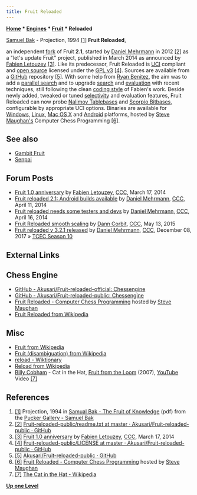 ```yaml
---
title: Fruit Reloaded
---
```

**[Home](Home "Home") * [Engines](Engines "Engines") * [Fruit](Fruit "Fruit") * Reloaded**

[](File:BakProjection1994.jpg) [Samuel Bak](Category:Samuel_Bak "Category:Samuel Bak") - Projection, 1994 <a id="cite-note-1" href="#cite-ref-1">[1]</a>
**Fruit Reloaded**,

an independent [fork](https://en.wikipedia.org/wiki/Fork_%28software_development%29) of Fruit **2.1**, started by [Daniel Mehrmann](Daniel_Mehrmann "Daniel Mehrmann") in 2012 <a id="cite-note-2" href="#cite-ref-2">[2]</a> as a "let's update Fruit" project, published in March 2014 as announced by [Fabien Letouzey](Fabien_Letouzey "Fabien Letouzey") <a id="cite-note-3" href="#cite-ref-3">[3]</a>. Like its predecessor, Fruit Reloaded is [UCI](UCI "UCI") compliant and [open source](Category:Open_Source "Category:Open Source") licensed under the [GPL v3](Free_Software_Foundation#GPL "Free Software Foundation") <a id="cite-note-4" href="#cite-ref-4">[4]</a>. Sources are available from a [GitHub](https://en.wikipedia.org/wiki/GitHub) repository <a id="cite-note-5" href="#cite-ref-5">[5]</a>. With some help from [Ryan Benitez](Ryan_Benitez "Ryan Benitez"), the aim was to add a [parallel search](Parallel_Search "Parallel Search") and to upgrade [search](Search "Search") and [evaluation](Evaluation "Evaluation") with recent techniques, still following the clean [coding style](https://en.wikipedia.org/wiki/Programming_style) of Fabien's work. Beside newly added, tweaked or tuned [selectivity](Selectivity "Selectivity") and evaluation features, Fruit Reloaded can now probe [Nalimov Tablebases](Nalimov_Tablebases "Nalimov Tablebases") and [Scorpio Bitbases](Scorpio_Bitbases "Scorpio Bitbases"), configurable by appropriate UCI options. Binaries are available for [Windows](Windows "Windows"), [Linux](Linux "Linux"), [Mac OS X](Mac_OS "Mac OS") and [Android](Android "Android") platforms, hosted by [Steve Maughan's](Steve_Maughan "Steve Maughan") Computer Chess Programming <a id="cite-note-6" href="#cite-ref-6">[6]</a>.

## See also

- [Gambit Fruit](Gambit_Fruit "Gambit Fruit")
- [Senpai](Senpai "Senpai")

## Forum Posts

- [Fruit 1.0 anniversary](http://www.talkchess.com/forum/viewtopic.php?t=51638) by [Fabien Letouzey](Fabien_Letouzey "Fabien Letouzey"), [CCC](CCC "CCC"), March 17, 2014
- [Fruit reloaded 2.1: Android builds available](http://www.talkchess.com/forum/viewtopic.php?t=51951) by [Daniel Mehrmann](Daniel_Mehrmann "Daniel Mehrmann"), [CCC](CCC "CCC"), April 11, 2014
- [Fruit reloaded needs some testers and devs](http://www.talkchess.com/forum/viewtopic.php?t=52007) by [Daniel Mehrmann](Daniel_Mehrmann "Daniel Mehrmann"), [CCC](CCC "CCC"), April 16, 2014
- [Fruit Reloaded smooth scaling](http://www.talkchess.com/forum/viewtopic.php?t=56343) by [Dann Corbit](Dann_Corbit "Dann Corbit"), [CCC](CCC "CCC"), May 13, 2015
- [Fruit reloaded v 3.2.1 released](http://www.talkchess.com/forum/viewtopic.php?t=65933) by [Daniel Mehrmann](Daniel_Mehrmann "Daniel Mehrmann"), [CCC](CCC "CCC"), December 08, 2017 » [TCEC Season 10](TCEC_Season_10 "TCEC Season 10")

## External Links

## Chess Engine

- [GitHub - Akusari/Fruit-reloaded-official: Chessengine](https://github.com/Akusari/Fruit-reloaded-official/)
- [GitHub - Akusari/Fruit-reloaded-public: Chessengine](https://github.com/Akusari/Fruit-reloaded-public)
- [Fruit Reloaded - Computer Chess Programming](http://www.chessprogramming.net/fruit-reloaded/) hosted by [Steve Maughan](Steve_Maughan "Steve Maughan")
- [Fruit Reloaded from Wikipedia](https://en.wikipedia.org/wiki/Fruit_%28software%29#Fruit_Reloaded)

## Misc

- [Fruit from Wikipedia](https://en.wikipedia.org/wiki/Fruit)
- [Fruit (disambiguation) from Wikipedia](https://en.wikipedia.org/wiki/Fruit_%28disambiguation%29)
- [reload - Wiktionary](https://en.wiktionary.org/wiki/reload)
- [Reload from Wikipedia](https://en.wikipedia.org/wiki/Reload)
- [Billy Cobham](Category:Billy_Cobham "Category:Billy Cobham") - Cat in the Hat, [Fruit from the Loom](http://www.progarchives.com/album.asp?id=25678) (2007), [YouTube](https://en.wikipedia.org/wiki/YouTube) Video <a id="cite-note-7" href="#cite-ref-7">[7]</a>

## References

1. <a id="cite-ref-1" href="#cite-note-1">[1]</a> Projection, 1994 in [Samual Bak - The Fruit of Knowledge](https://static1.squarespace.com/static/594044bd3a041171e0426683/t/5a12fdbec83025eab3732a02/1511194070554/Fruit+of+Knowledge1995.pdf) (pdf) from the [Pucker Gallery - Samuel Bak](https://www.puckergallery.com/artists/#/samuel-bak/)
1. <a id="cite-ref-2" href="#cite-note-2">[2]</a> [Fruit-reloaded-public/readme.txt at master · Akusari/Fruit-reloaded-public · GitHub](https://github.com/Akusari/Fruit-reloaded-public/blob/master/readme.txt)
1. <a id="cite-ref-3" href="#cite-note-3">[3]</a>  [Fruit 1.0 anniversary](http://www.talkchess.com/forum/viewtopic.php?t=51638) by [Fabien Letouzey](Fabien_Letouzey "Fabien Letouzey"), [CCC](CCC "CCC"), March 17, 2014
1. <a id="cite-ref-4" href="#cite-note-4">[4]</a> [Fruit-reloaded-public/LICENSE at master · Akusari/Fruit-reloaded-public · GitHub](https://github.com/Akusari/Fruit-reloaded-public/blob/master/LICENSE)
1. <a id="cite-ref-5" href="#cite-note-5">[5]</a> [Akusari/Fruit-reloaded-public · GitHub](https://github.com/Akusari/Fruit-reloaded-public)
1. <a id="cite-ref-6" href="#cite-note-6">[6]</a> [Fruit Reloaded - Computer Chess Programming](http://www.chessprogramming.net/fruit-reloaded/) hosted by [Steve Maughan](Steve_Maughan "Steve Maughan")
1. <a id="cite-ref-7" href="#cite-note-7">[7]</a> [The Cat in the Hat - Wikipedia](https://en.wikipedia.org/wiki/The_Cat_in_the_Hat)

**[Up one Level](Fruit "Fruit")**


